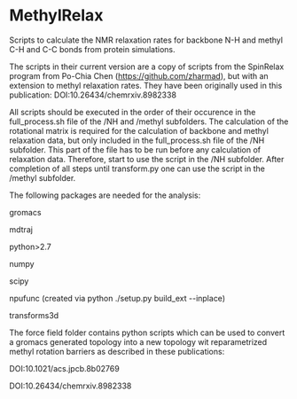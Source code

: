 # MethylRelax
Scripts to calculate the NMR relaxation rates for backbone N-H and methyl C-H and C-C bonds from protein simulations.

The scripts in their current version are a copy of scripts from the SpinRelax program from Po-Chia Chen (https://github.com/zharmad), but with an extension to methyl relaxation rates. They have been originally used in this publication:
DOI:10.26434/chemrxiv.8982338 

All scripts should be executed in the order of their occurence in the full_process.sh file of the /NH and /methyl subfolders. The calculation of the rotational matrix is required for the calculation of backbone and methyl relaxation data, but only included in the full_process.sh file of the /NH subfolder. This part of the file has to be run before any calculation of relaxation data. Therefore, start to use the script in the /NH subfolder. After completion of all steps until transform.py one can use the script in the /methyl subfolder.

The following packages are needed for the analysis:

gromacs

mdtraj

python>2.7

numpy

scipy

npufunc (created via python ./setup.py build_ext --inplace)

transforms3d

The force field folder contains python scripts which can be used to convert a gromacs generated topology into a new topology wit reparametrized methyl rotation barriers as described in these publications:

DOI:10.1021/acs.jpcb.8b02769

DOI:10.26434/chemrxiv.8982338 
